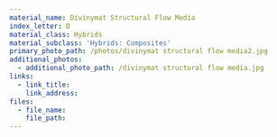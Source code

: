 ```yaml
---
material_name: Divinymat Structural Flow Media
index_letter: D
material_class: Hybrids
material_subclass: 'Hybrids: Composites'
primary_photo_path: /photos/divinymat structural flow media2.jpg
additional_photos:
  - additional_photo_path: /divinymat structural flow media.jpg
links:
  - link_title:
    link_address:
files:
  - file_name:
    file_path:
---
```



